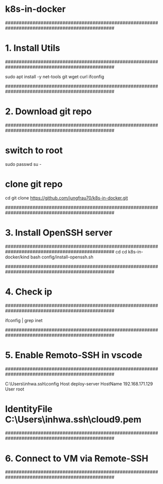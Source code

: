 # k8s-in-docker

################################################################################################
# 1. Install Utils
################################################################################################

sudo apt install -y net-tools git wget curl
ifconfig


################################################################################################
# 2. Download git repo
################################################################################################

# switch to root
sudo passwd
su -

# clone git repo
cd 
git clone https://github.com/jungfrau70/k8s-in-docker.git


################################################################################################
# 3. Install OpenSSH server
################################################################################################
cd
cd k8s-in-docker/kind
bash config/install-openssh.sh

################################################################################################
# 4. Check ip
################################################################################################

ifconfig | grep inet

################################################################################################
# 5. Enable Remoto-SSH in vscode
################################################################################################

C:\Users\inhwa\.ssh\config
Host deploy-server
  HostName 192.168.171.129
  User root
  # IdentityFile C:\Users\inhwa\.ssh\cloud9.pem


################################################################################################
# 6. Connect to VM via Remote-SSH
################################################################################################

